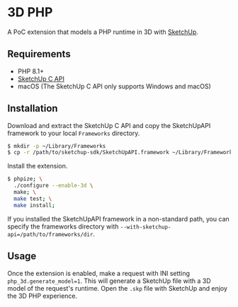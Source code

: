 # 3D PHP

A PoC extension that models a PHP runtime in 3D with [SketchUp](https://www.sketchup.com/).

## Requirements

- PHP 8.1+
- [SketchUp C API](https://extensions.sketchup.com/developers/sketchup_c_api/sketchup/index.html)
- macOS (The SketchUp C API only supports Windows and macOS)

## Installation

Download and extract the SketchUp C API and copy the SketchUpAPI framework to your local `Frameworks` directory.

```bash
$ mkdir -p ~/Library/Frameworks
$ cp -r /path/to/sketchup-sdk/SketchUpAPI.framework ~/Library/Frameworks
```

Install the extension.

```bash
$ phpize; \
  ./configure --enable-3d \
  make; \
  make test; \
  make install;
```

If you installed the SketchUpAPI framework in a non-standard path, you can specify the frameworks directory with `--with-sketchup-api=/path/to/frameworks/dir`.

## Usage

Once the extension is enabled, make a request with INI setting `php_3d.generate_model=1`. This will generate a SketchUp file with a 3D model of the request's runtime. Open the `.skp` file with SketchUp and enjoy the 3D PHP experience.
